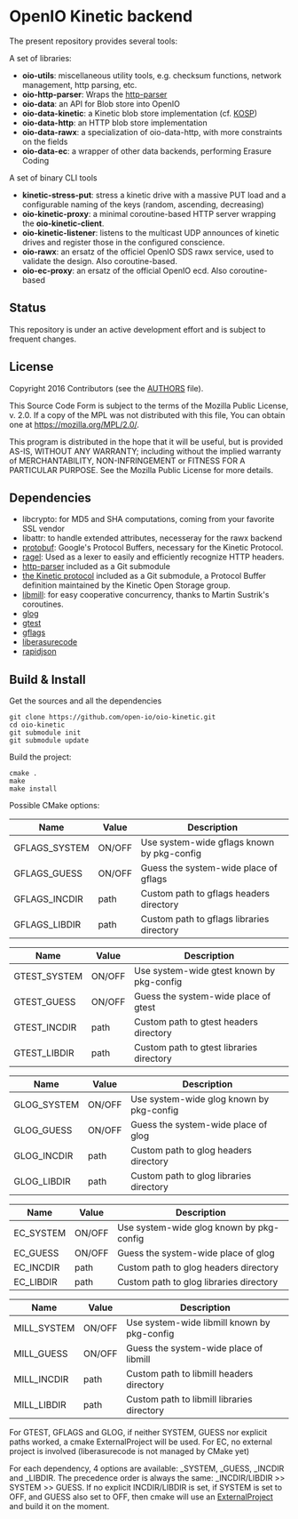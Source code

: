 # OpenIO Kinetic backend

The present repository provides several tools:

A set of libraries:
* **oio-utils**: miscellaneous utility tools, e.g. checksum functions, network management, http parsing, etc.
* **oio-http-parser**: Wraps the [http-parser](https://github.com/nodejs/http-parser)
* **oio-data**: an API for Blob store into OpenIO
* **oio-data-kinetic**: a Kinetic blob store implementation (cf. [KOSP](https://www.openkinetic.org/))
* **oio-data-http**: an HTTP blob store implementation
* **oio-data-rawx**: a specialization of oio-data-http, with more constraints on the fields
* **oio-data-ec**: a wrapper of other data backends, performing Erasure Coding

A set of binary CLI tools
* **kinetic-stress-put**: stress a kinetic drive with a massive PUT load and a configurable naming of the keys (random, ascending, decreasing)
* **oio-kinetic-proxy**: a minimal coroutine-based HTTP server wrapping the **oio-kinetic-client**.
* **oio-kinetic-listener**: listens to the multicast UDP announces of kinetic drives and register those in the configured conscience.
* **oio-rawx**: an ersatz of the officiel OpenIO SDS rawx service, used to validate the design. Also coroutine-based.
* **oio-ec-proxy**: an ersatz of the official OpenIO ecd. Also coroutine-based

## Status

This repository is under an active development effort and is subject to frequent changes.

## License

Copyright 2016 Contributors (see the [AUTHORS](./AUTHORS) file).

This Source Code Form is subject to the terms of the Mozilla Public
License, v. 2.0. If a copy of the MPL was not distributed with this
file, You can obtain one at https://mozilla.org/MPL/2.0/.

This program is distributed in the hope that it will be useful, but is
provided AS-IS, WITHOUT ANY WARRANTY; including without the implied
warranty of MERCHANTABILITY, NON-INFRINGEMENT or FITNESS FOR A
PARTICULAR PURPOSE. See the Mozilla Public License for more details.


## Dependencies

* libcrypto: for MD5 and SHA computations, coming from your favorite SSL vendor
* libattr: to handle extended attributes, necesseray for the rawx backend
* [protobuf](https://github.com/google/protobuf): Google's Protocol Buffers, necessary for the Kinetic Protocol. 
* [ragel](https://github.com/colmnet/ragel): Used as a lexer to easily and efficiently recognize HTTP headers.
* [http-parser](https://github.com/nodejs/http-parser) included as a Git submodule
* [the Kinetic protocol](https://github.com/Kinetic/kinetic-protocol) included as a Git submodule, a Protocol Buffer definition maintained by the Kinetic Open Storage group.
* [libmill](https://github.com/sustrik/libmill): for easy cooperative concurrency, thanks to Martin Sustrik's coroutines.
* [glog](https://github.com/google/glog)
* [gtest](https://github.com/google/googletest)
* [gflags](https://github.com/gflags/gflags)
* [liberasurecode](https://github.com/openstack/liberasurecode)
* [rapidjson](http://rapidjson.org/)


## Build & Install

Get the sources and all the dependencies

    git clone https://github.com/open-io/oio-kinetic.git
    cd oio-kinetic
    git submodule init
    git submodule update

Build the project:

    cmake .
    make
    make install

Possible CMake options:

Name | Value | Description
---- | ----- | -----------
GFLAGS\_SYSTEM | ON/OFF | Use system-wide gflags known by pkg-config
GFLAGS\_GUESS  | ON/OFF | Guess the system-wide place of gflags
GFLAGS\_INCDIR | path | Custom path to gflags headers directory
GFLAGS\_LIBDIR | path | Custom path to gflags libraries directory

Name | Value | Description
---- | ----- | -----------
GTEST\_SYSTEM | ON/OFF | Use system-wide gtest known by pkg-config
GTEST\_GUESS  | ON/OFF | Guess the system-wide place of gtest
GTEST\_INCDIR | path | Custom path to gtest headers directory
GTEST\_LIBDIR | path | Custom path to gtest libraries directory

Name | Value | Description
---- | ----- | -----------
GLOG\_SYSTEM | ON/OFF | Use system-wide glog known by pkg-config
GLOG\_GUESS  | ON/OFF | Guess the system-wide place of glog
GLOG\_INCDIR | path | Custom path to glog headers directory
GLOG\_LIBDIR | path | Custom path to glog libraries directory

Name | Value | Description
---- | ----- | -----------
EC\_SYSTEM | ON/OFF | Use system-wide glog known by pkg-config
EC\_GUESS  | ON/OFF | Guess the system-wide place of glog
EC\_INCDIR | path | Custom path to glog headers directory
EC\_LIBDIR | path | Custom path to glog libraries directory

Name | Value | Description
---- | ----- | -----------
MILL\_SYSTEM | ON/OFF | Use system-wide libmill known by pkg-config
MILL\_GUESS  | ON/OFF | Guess the system-wide place of libmill
MILL\_INCDIR | path | Custom path to libmill headers directory
MILL\_LIBDIR | path | Custom path to libmill libraries directory

For GTEST, GFLAGS and GLOG, if neither SYSTEM, GUESS nor explicit paths worked, a cmake ExternalProject will be used.
For EC, no external project is involved (liberasurecode is not managed by CMake yet)

For each dependency, 4 options are available: \_SYSTEM, \_GUESS, \_INCDIR and \_LIBDIR.
The precedence order is always the same: \_INCDIR/LIBDIR >> SYSTEM >> GUESS.
If no explicit INCDIR/LIBDIR is set, if SYSTEM is set to OFF, and GUESS also set to OFF, then cmake will use an [ExternalProject](https://cmake.org/cmake/help/v3.0/module/ExternalProject.html) and build it on the moment.

